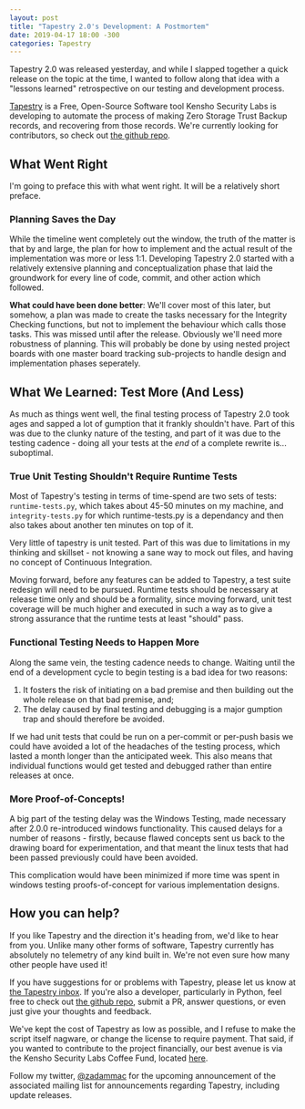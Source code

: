 ```yaml
---
layout: post
title: "Tapestry 2.0's Development: A Postmortem"
date: 2019-04-17 18:00 -300
categories: Tapestry
---
```


Tapestry 2.0 was released yesterday, and while I slapped together a quick release on the topic at the time, I wanted to follow along that idea with a "lessons learned" retrospective on our testing and development process.

[Tapestry](https://kenshosec.com/Projects/tapestry.html) is a Free, Open-Source Software tool Kensho Security Labs is developing to automate the process of making Zero Storage Trust Backup records, and recovering from those records. We're currently looking for contributors, so check out [the github repo](https://github.com/ZAdamMac/Tapestry).

## What Went Right
I'm going to preface this with what went right. It will be a relatively short preface.

### Planning Saves the Day
While the timeline went completely out the window, the truth of the matter is that by and large, the plan for how to implement and the actual result of the implementation was more or less 1:1. Developing Tapestry 2.0 started with a relatively extensive planning and conceptualization phase that laid the groundwork for every line of code, commit, and other action which followed.

**What could have been done better**: We'll cover most of this later, but somehow, a plan was made to create the tasks necessary for the Integrity Checking functions, but not to implement the behaviour which calls those tasks. This was missed until after the release. Obviously we'll need more robustness of planning. This will probably be done by using nested project boards with one master board tracking sub-projects to handle design and implementation phases seperately.

## What We Learned: Test More (And Less)
As much as things went well, the final testing process of Tapestry 2.0 took ages and sapped a lot of gumption that it frankly shouldn't have. Part of this was due to the clunky nature of the testing, and part of it was due to the testing cadence - doing all your tests at the *end* of a complete rewrite is... suboptimal.

### True Unit Testing Shouldn't Require Runtime Tests
Most of Tapestry's testing in terms of time-spend are two sets of tests: `runtime-tests.py`, which takes about 45-50 minutes on my machine, and `integrity-tests.py` for which runtime-tests.py is a dependancy and then also takes about another ten minutes on top of it.

Very little of tapestry is unit tested. Part of this was due to limitations in my thinking and skillset - not knowing a sane way to mock out files, and having no concept of Continuous Integration.

Moving forward, before any features can be added to Tapestry, a test suite redesign will need to be pursued. Runtime tests should be necessary at release time only and should be a formality, since moving forward, unit test coverage will be much higher and executed in such a way as to give a strong assurance that the runtime tests at least "should" pass.

### Functional Testing Needs to Happen More
Along the same vein, the testing cadence needs to change. Waiting until the end of a development cycle to begin testing is a bad idea for two reasons:
1. It fosters the risk of initiating on a bad premise and then building out the whole release on that bad premise, and;
2. The delay caused by final testing and debugging is a major gumption trap and should therefore be avoided.

If we had unit tests that could be run on a per-commit or per-push basis we could have avoided a lot of the headaches of the testing process, which lasted a month longer than the anticipated week. This also means that individual functions would get tested and debugged rather than entire releases at once.

### More Proof-of-Concepts!
A big part of the testing delay was the Windows Testing, made necessary after 2.0.0 re-introduced windows functionality. This caused delays for a number of reasons - firstly, because flawed concepts sent us back to the drawing board for experimentation, and that meant the linux tests that had been passed previously could have been avoided.

This complication would have been minimized if more time was spent in windows testing proofs-of-concept for various implementation designs.

## How you can help?
If you like Tapestry and the direction it's heading from, we'd like to hear from you. Unlike many other forms of software, Tapestry currently has absolutely no telemetry of any kind built in. We're not even sure how many other people have used it!

If you have suggestions for or problems with Tapestry, please let us know at [the Tapestry inbox](mailto:tapestry@kenshosec.com). If you're also a developer, particularly in Python, feel free to check out [the github repo](https://github.com/zadammac/Tapestry), submit a PR, answer questions, or even just give your thoughts and feedback.

We've kept the cost of Tapestry as low as possible, and I refuse to make the script itself nagware, or change the license to require payment. That said, if you wanted to contribute to the project financially, our best avenue is via the Kensho Security Labs Coffee Fund, located [here](https://ko-fi.com/kenshosec).

Follow my twitter, [@zadammac](https://twitter.com/zadammac) for the upcoming announcement of the associated mailing list for announcements regarding Tapestry, including update releases.
